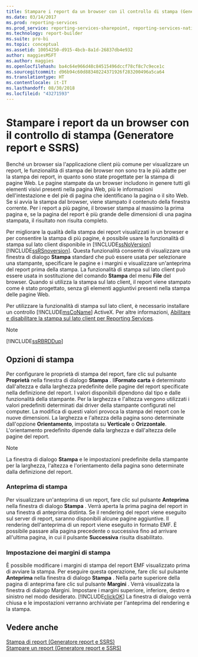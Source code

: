 ```yaml
---
title: Stampare i report da un browser con il controllo di stampa (Generatore report e SSRS) | Microsoft Docs
ms.date: 03/14/2017
ms.prod: reporting-services
ms.prod_service: reporting-services-sharepoint, reporting-services-native
ms.technology: report-builder
ms.suite: pro-bi
ms.topic: conceptual
ms.assetid: 10054250-d915-4bcb-8a1d-26837db4e932
author: maggiesMSFT
ms.author: maggies
ms.openlocfilehash: ba4c64e966d48c84515496dccf78cf8c7c9ece1c
ms.sourcegitcommit: d96b94c60d88340224371926f283200496a5ca64
ms.translationtype: HT
ms.contentlocale: it-IT
ms.lasthandoff: 08/30/2018
ms.locfileid: "43271593"
---
```

# <a name="print-reports-from-a-browser-with-the-print-control-report-builder-and-ssrs"></a>Stampare i report da un browser con il controllo di stampa (Generatore report e SSRS)
  Benché un browser sia l'applicazione client più comune per visualizzare un report, le funzionalità di stampa dei browser non sono tra le più adatte per la stampa dei report, in quanto sono state progettate per la stampa di pagine Web. Le pagine stampate da un browser includono in genere tutti gli elementi visivi presenti nella pagina Web, più le informazioni dell'intestazione e del piè di pagina che identificano la pagina o il sito Web. Se si avvia la stampa dal browser, viene stampato il contenuto della finestra corrente. Per i report a più pagine, il browser stampa al massimo la prima pagina e, se la pagina del report è più grande delle dimensioni di una pagina stampata, il risultato non risulta completo.  
  
 Per migliorare la qualità della stampa dei report visualizzati in un browser e per consentire la stampa di più pagine, è possibile usare la funzionalità di stampa sul lato client disponibile in [!INCLUDE[ssNoVersion](../../includes/ssnoversion-md.md)] [!INCLUDE[ssRSnoversion](../../includes/ssrsnoversion-md.md)]. Questa funzionalità consente di visualizzare una finestra di dialogo **Stampa** standard che può essere usata per selezionare una stampante, specificare le pagine e i margini e visualizzare un'anteprima del report prima della stampa. La funzionalità di stampa sul lato client può essere usata in sostituzione del comando **Stampa** del menu **File** del browser. Quando si utilizza la stampa sul lato client, il report viene stampato come è stato progettato, senza gli elementi aggiuntivi presenti nella stampa delle pagine Web.  
  
 Per utilizzare la funzionalità di stampa sul lato client, è necessario installare un controllo [!INCLUDE[msCoName](../../includes/msconame-md.md)] ActiveX. Per altre informazioni, [Abilitare e disabilitare la stampa sul lato client per Reporting Services](../../reporting-services/report-server/enable-and-disable-client-side-printing-for-reporting-services.md).  
  
> [!NOTE]  
>  [!INCLUDE[ssRBRDDup](../../includes/ssrbrddup-md.md)]  
  
## <a name="print-options"></a>Opzioni di stampa  
 Per configurare le proprietà di stampa del report, fare clic sul pulsante **Proprietà** nella finestra di dialogo **Stampa** . Il**Formato carta** è determinato dall'altezza e dalla larghezza predefinite delle pagine del report specificate nella definizione del report. I valori disponibili dipendono dal tipo e dalle funzionalità della stampante. Per la larghezza e l'altezza vengono utilizzati i valori predefiniti determinati dai driver della stampante configurati nel computer. La modifica di questi valori provoca la stampa del report con le nuove dimensioni. La larghezza e l'altezza della pagina sono determinate dall'opzione **Orientamento**, impostata su **Verticale** o **Orizzontale**. L'orientamento predefinito dipende dalla larghezza e dall'altezza delle pagine del report.  
  
> [!NOTE]  
>  La finestra di dialogo **Stampa** e le impostazioni predefinite della stampante per la larghezza, l'altezza e l'orientamento della pagina sono determinate dalla definizione del report.  
  
### <a name="print-preview"></a>Anteprima di stampa  
 Per visualizzare un'anteprima di un report, fare clic sul pulsante **Anteprima** nella finestra di dialogo **Stampa** . Verrà aperta la prima pagina del report in una finestra di anteprima distinta. Se il rendering del report viene eseguito sul server di report, saranno disponibili alcune pagine aggiuntive. Il rendering dell'anteprima di un report viene eseguito in formato EMF. È possibile passare alla pagina precedente o successiva fino ad arrivare all'ultima pagina, in cui il pulsante **Successiva** risulta disabilitato.  
  
### <a name="adjusting-print-margins"></a>Impostazione dei margini di stampa  
 È possibile modificare i margini di stampa del report EMF visualizzato prima di avviare la stampa. Per eseguire questa operazione, fare clic sul pulsante **Anteprima** nella finestra di dialogo **Stampa** . Nella parte superiore della pagina di anteprima fare clic sul pulsante **Margini** . Verrà visualizzata la finestra di dialogo Margini. Impostare i margini superiore, inferiore, destro e sinistro nel modo desiderato. [!INCLUDE[clickOK](../../includes/clickok-md.md)] La finestra di dialogo verrà chiusa e le impostazioni verranno archiviate per l'anteprima del rendering e la stampa.  
  
## <a name="see-also"></a>Vedere anche  
 [Stampa di report &#40;Generatore report e SSRS&#41;](../../reporting-services/report-builder/print-reports-report-builder-and-ssrs.md)   
 [Stampare un report &#40;Generatore report e SSRS&#41;](../../reporting-services/report-builder/print-a-report-report-builder-and-ssrs.md)  
  
  
